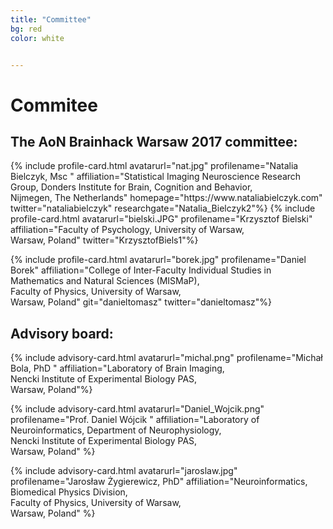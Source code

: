 ```yaml
---
title: "Committee"
bg: red
color: white	


---
```


# Commitee

## The AoN Brainhack Warsaw 2017 committee:

<div id="profile-container">
{% include profile-card.html avatarurl="nat.jpg" profilename="Natalia Bielczyk, Msc " affiliation="Statistical Imaging Neuroscience Research Group, Donders Institute for Brain, Cognition and Behavior, <br>Nijmegen, The Netherlands" homepage="https://www.nataliabielczyk.com" twitter="nataliabielczyk" researchgate="Natalia_Bielczyk2"%}
{% include profile-card.html avatarurl="bielski.JPG" profilename="Krzysztof Bielski" affiliation="Faculty of Psychology, University of Warsaw,<br> Warsaw, Poland"  twitter="KrzysztofBiels1"%}	

{% include profile-card.html avatarurl="borek.jpg" profilename="Daniel Borek" affiliation="College of Inter-Faculty Individual Studies in Mathematics and Natural Sciences (MISMaP),<br> Faculty of Physics, University of Warsaw, <br>Warsaw, Poland" git="danieltomasz" twitter="danieltomasz"%}

</div>	


## Advisory board:
<div id="profile-container">

{% include advisory-card.html avatarurl="michal.png" profilename="Michał Bola, PhD " affiliation="Laboratory of Brain Imaging,<br> Nencki Institute of Experimental Biology PAS,<br> Warsaw, Poland"%}


{% include advisory-card.html avatarurl="Daniel_Wojcik.png" profilename="Prof. Daniel Wójcik " affiliation="Laboratory of Neuroinformatics, Department of Neurophysiology, <br>
Nencki Institute of Experimental Biology PAS,<br> Warsaw, Poland" %}


{% include advisory-card.html avatarurl="jaroslaw.jpg" profilename="Jarosław Żygierewicz, PhD" affiliation="Neuroinformatics, Biomedical Physics Division,<br> Faculty of Physics, University of Warsaw,<br> Warsaw, Poland" %}
</div>	
